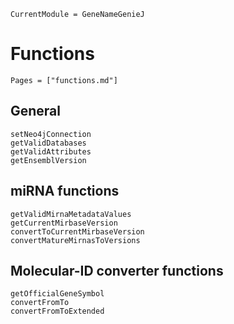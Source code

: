 ```@meta
CurrentModule = GeneNameGenieJ
```

# Functions

```@index
Pages = ["functions.md"]
```

## General

```@docs
setNeo4jConnection
getValidDatabases
getValidAttributes
getEnsemblVersion
```

## miRNA functions

```@docs
getValidMirnaMetadataValues
getCurrentMirbaseVersion
convertToCurrentMirbaseVersion
convertMatureMirnasToVersions
```

## Molecular-ID converter functions

```@docs
getOfficialGeneSymbol
convertFromTo
convertFromToExtended
```